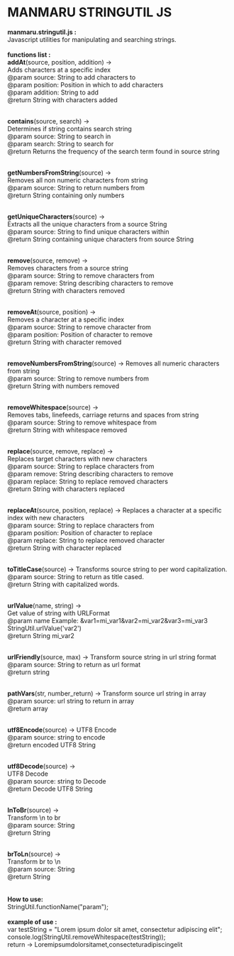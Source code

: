 MANMARU STRINGUTIL JS
===============

<b>manmaru.stringutil.js :</b><br>
Javascript utilities for manipulating and searching strings.<br><br>
<b>functions list :</b><br>
<b>addAt</b>(source, position, addition) -> <br>
Adds characters at a specific index<br>
@param source: String to add characters to<br>
@param position: Position in which to add characters<br>
@param addition: String to add<br>
@return String with characters added<br><br>
        
<b>contains</b>(source, search) -><br>
Determines if string contains search string<br>
@param source: String to search in<br>
@param search: String to search for<br>
@return Returns the frequency of the search term found in source string<br><br>
        
<b>getNumbersFromString</b>(source) -><br>
Removes all non numeric characters from string<br>
@param source: String to return numbers from<br>
@return String containing only numbers<br><br>
        
<b>getUniqueCharacters</b>(source) -><br>
Extracts all the unique characters from a source String<br>
@param source: String to find unique characters within<br>
@return String containing unique characters from source String<br><br>
        
<b>remove</b>(source, remove) -><br> 
Removes characters from a source string<br> 
@param source: String to remove characters from<br> 
@param remove: String describing characters to remove<br> 
@return String with characters removed<br> <br> 
        
<b>removeAt</b>(source, position) -><br> 
Removes a character at a specific index<br>
@param source: String to remove character from<br>
@param position: Position of character to remove<br>
@return String with character removed<br><br>

<b>removeNumbersFromString</b>(source) -> 
Removes all numeric characters from string<br>
@param source: String to remove numbers from<br>
@return String with numbers removed<br><br>
        
<b>removeWhitespace</b>(source) -><br>
Removes tabs, linefeeds, carriage returns and spaces from string<br>
@param source: String to remove whitespace from<br>
@return String with whitespace removed<br><br>

<b>replace</b>(source, remove, replace) -> <br>
Replaces target characters with new characters<br>
@param source: String to replace characters from<br>
@param remove: String describing characters to remove<br>
@param replace: String to replace removed characters<br>
@return String with characters replaced<br><br>
        
<b>replaceAt</b>(source, position, replace) ->
Replaces a character at a specific index with new characters<br>
@param source: String to replace characters from<br>
@param position: Position of character to replace<br>
@param replace: String to replace removed character<br>
@return String with character replaced<br><br>

<b>toTitleCase</b>(source) ->
Transforms source string to per word capitalization.<br>
@param source: String to return as title cased.<br>
@return String with capitalized words.<br><br>

<b>urlValue</b>(name, string) -> <br>
Get value of string with URLFormat <br>
@param name Example: &var1=mi_var1&var2=mi_var2&var3=mi_var3<br>
StringUtil.urlValue('var2')<br>
@return String mi_var2<br><br>
        
<b>urlFriendly</b>(source, max) -> 
Transform source string in url string format<br>
@param source: String to return as url format<br>
@return string<br><br>
        
<b>pathVars</b>(str, number_return) ->
Transform source url string in array<br>
@param source: url string to return in array<br>
@return array<br><br>

<b>utf8Encode</b>(source) ->
UTF8 Encode<br>
@param source: string to encode<br>
@return encoded UTF8 String<br><br>

<b>utf8Decode</b>(source) -><br>
UTF8 Decode<br>
@param source: string to Decode<br>
@return Decode UTF8 String<br><br>
        
<b>lnToBr</b>(source) -><br>
Transform \n to br<br>
@param source: String<br>
@return String<br><br>
    
<b>brToLn</b>(source) -><br>
Transform br to \n<br>
@param source: String<br>
@return String<br><br><br>
<b>How to use:</b><br>
StringUtil.functionName("param");<br>
<br>
<b>example of use :</b><br>
var testString = "Lorem ipsum dolor sit amet, consectetur adipiscing elit";<br>
console.log(StringUtil.removeWhitespace(testString));<br>
return -> Loremipsumdolorsitamet,consecteturadipiscingelit

